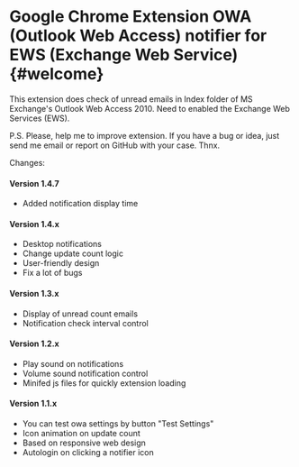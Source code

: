 Google Chrome Extension OWA (Outlook Web Access) notifier for EWS (Exchange Web Service) {#welcome}
=====================


This extension does check of unread emails in Index folder of MS Exchange's Outlook Web Access 2010.
Need to enabled the Exchange Web Services (EWS).

P.S. Please, help me to improve extension. If you have a bug or idea, just send me email or report on GitHub with your case. Thnx.

Changes:
#### Version 1.4.7
 - Added notification display time

#### Version 1.4.x
 - Desktop notifications
 - Change update count logic
 - User-friendly design
 - Fix a lot of bugs

#### Version 1.3.x
 - Display of unread count emails
 - Notification check interval control

#### Version 1.2.x
 - Play sound on notifications
 - Volume sound notification control
 - Minifed js files for quickly extension loading

#### Version 1.1.x
 - You can test owa settings by button "Test Settings"
 - Icon animation on update count
 - Based on responsive web design
 - Autologin on clicking a notifier icon